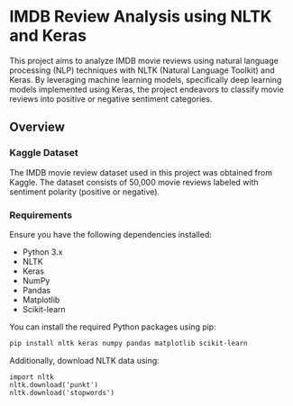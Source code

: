 # IMDB Review Analysis using NLTK and Keras

This project aims to analyze IMDB movie reviews using natural language processing (NLP) techniques with NLTK (Natural Language Toolkit) and Keras. By leveraging machine learning models, specifically deep learning models implemented using Keras, the project endeavors to classify movie reviews into positive or negative sentiment categories.

## Overview

### Kaggle Dataset

The IMDB movie review dataset used in this project was obtained from Kaggle. The dataset consists of 50,000 movie reviews labeled with sentiment polarity (positive or negative).

### Requirements

Ensure you have the following dependencies installed:

- Python 3.x
- NLTK
- Keras
- NumPy
- Pandas
- Matplotlib
- Scikit-learn

You can install the required Python packages using pip:

```bash
pip install nltk keras numpy pandas matplotlib scikit-learn
```
Additionally, download NLTK data using:
```
import nltk
nltk.download('punkt')
nltk.download('stopwords')
```
